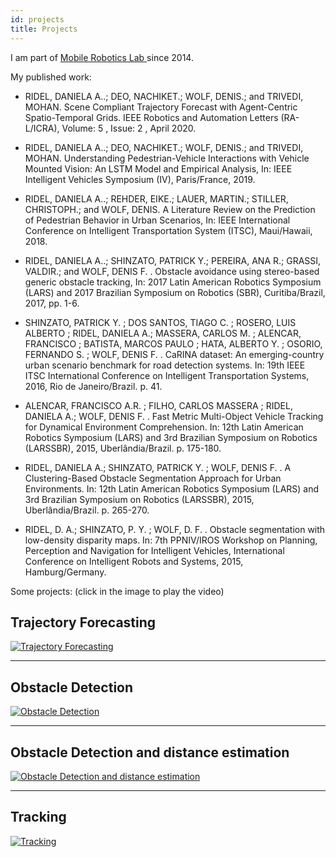 ```yaml
---
id: projects
title: Projects
---
```


I am part of [Mobile Robotics Lab ](http://lrm.icmc.usp.br/) since 2014.

My published work:
* RIDEL, DANIELA A..; DEO, NACHIKET.; WOLF, DENIS.; and TRIVEDI, MOHAN. Scene Compliant Trajectory Forecast with Agent-Centric Spatio-Temporal Grids. IEEE Robotics and Automation Letters (RA-L/ICRA), Volume: 5 , Issue: 2 , April 2020. 

* RIDEL, DANIELA A..; DEO, NACHIKET.; WOLF, DENIS.; and TRIVEDI, MOHAN. Understanding Pedestrian-Vehicle Interactions with Vehicle Mounted Vision: An LSTM Model and Empirical Analysis, In: IEEE Intelligent Vehicles Symposium (IV), Paris/France, 2019. 

* RIDEL, DANIELA A..; REHDER, EIKE.; LAUER, MARTIN.; STILLER, CHRISTOPH.; and WOLF, DENIS. A Literature Review on the Prediction of Pedestrian Behavior in Urban Scenarios, In: IEEE International Conference on Intelligent Transportation System (ITSC), Maui/Hawaii, 2018. 

* RIDEL, DANIELA A..; SHINZATO, PATRICK Y.; PEREIRA, ANA R.; GRASSI, VALDIR.; and WOLF, DENIS F. . Obstacle avoidance using stereo-based generic obstacle tracking, In: 2017 Latin American Robotics Symposium (LARS) and 2017 Brazilian Symposium on Robotics (SBR), Curitiba/Brazil, 2017, pp. 1-6. 

* SHINZATO, PATRICK Y. ; DOS SANTOS, TIAGO C. ; ROSERO, LUIS ALBERTO ; RIDEL, DANIELA A.; MASSERA, CARLOS M. ; ALENCAR, FRANCISCO ; BATISTA, MARCOS PAULO ; HATA, ALBERTO Y. ; OSORIO, FERNANDO S. ; WOLF, DENIS F. . CaRINA dataset: An emerging-country urban scenario benchmark for road detection systems. In: 19th IEEE ITSC International Conference on Intelligent Transportation Systems, 2016, Rio de Janeiro/Brazil. p. 41.

* ALENCAR, FRANCISCO A.R. ; FILHO, CARLOS MASSERA ; RIDEL, DANIELA A.; WOLF, DENIS F. . Fast Metric Multi-Object Vehicle Tracking for Dynamical Environment Comprehension. In: 12th Latin American Robotics Symposium (LARS) and 3rd Brazilian Symposium on Robotics (LARSSBR), 2015, Uberlândia/Brazil. p. 175-180.

* RIDEL, DANIELA A.; SHINZATO, PATRICK Y. ; WOLF, DENIS F. . A Clustering-Based Obstacle Segmentation Approach for Urban Environments. In: 12th Latin American Robotics Symposium (LARS) and 3rd Brazilian Symposium on Robotics (LARSSBR), 2015, Uberlândia/Brazil. p. 265-270.

* RIDEL, D. A.; SHINZATO, P. Y. ; WOLF, D. F. . Obstacle segmentation with low-density disparity maps. In: 7th PPNIV/IROS Workshop on Planning, Perception and Navigation for Intelligent Vehicles, International Conference on Intelligent Robots and Systems, 2015, Hamburg/Germany.


Some projects:
(click in the image to play the video)
## Trajectory Forecasting

[![Trajectory Forecasting](http://img.youtube.com/vi/PK25doNaU8s/0.jpg)](https://www.youtube.com/watch?v=PK25doNaU8s)

---

## Obstacle Detection

[![Obstacle Detection](http://img.youtube.com/vi/ejrSRH6OZcI/0.jpg)](
https://www.youtube.com/watch?v=ejrSRH6OZcI)

---

## Obstacle Detection and distance estimation

[![Obstacle Detection and distance estimation](http://img.youtube.com/vi/kLLHo0ilDhg/0.jpg)](
https://www.youtube.com/watch?v=kLLHo0ilDhg)

---

## Tracking

[![Tracking](http://img.youtube.com/vi/WlnrENeyPAA/0.jpg)](
https://www.youtube.com/watch?v=WlnrENeyPAA)


<!-- 
<script type="text/javascript"
    id="botcopy-embedder-d7lcfheammjct"
    class="botcopy-embedder-d7lcfheammjct" 
    data-botId="5f7db2b25f57c700080c5460"
    var s = document.createElement('script'); 
    s.type = 'text/javascript'; s.async = true; 
    s.src = 'https://widget.botcopy.com/js/injection.js'; 
    document.getElementById('botcopy-embedder-d7lcfheammjct').appendChild(s);
</script>
--> 
